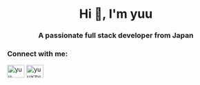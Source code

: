 <h1 align="center">Hi 👋, I'm yuu</h1>
<h3 align="center">A passionate full stack developer from Japan</h3>

<h3 align="left">Connect with me:</h3>
<p align="left">
<a href="https://dev.to/yuu" target="blank"><img align="center" src="https://raw.githubusercontent.com/rahuldkjain/github-profile-readme-generator/master/src/images/icons/Social/devto.svg" alt="yuu" height="30" width="40" /></a>
<a href="https://twitter.com/yuuxzy_" target="blank"><img align="center" src="https://raw.githubusercontent.com/rahuldkjain/github-profile-readme-generator/master/src/images/icons/Social/twitter.svg" alt="yuuxzy_" height="30" width="40" /></a>
</p>
